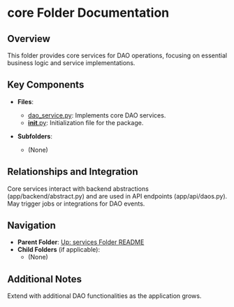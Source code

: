 # core Folder Documentation

## Overview
This folder provides core services for DAO operations, focusing on essential business logic and service implementations.

## Key Components
- **Files**:
  - [dao_service.py](dao_service.py): Implements core DAO services.
  - [__init__.py](__init__.py): Initialization file for the package.

- **Subfolders**:
  - (None)

## Relationships and Integration
Core services interact with backend abstractions (app/backend/abstract.py) and are used in API endpoints (app/api/daos.py). May trigger jobs or integrations for DAO events.

## Navigation
- **Parent Folder**: [Up: services Folder README](../README.md)
- **Child Folders** (if applicable): 
  - (None)

## Additional Notes
Extend with additional DAO functionalities as the application grows.
